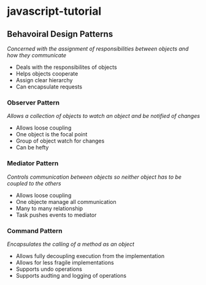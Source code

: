 # javascript-tutorial

## **Behavoiral Design Patterns** 

*Concerned with the assignment of responsibilities between objects and how they communicate*

- Deals with the responsibilites of objects
- Helps objects cooperate
- Assign clear hierarchy
- Can encapsulate requests

### Observer Pattern

*Allows a collection of objects to watch an object and be notified of changes*

- Allows loose coupling
- One object is the focal point
- Group of object watch for changes
- Can be hefty

### Mediator Pattern

*Controls communication between objects so neither object has to be coupled to the others*

- Allows loose coupling
- One objecte manage all communication
- Many to many relationship
- Task pushes events to mediator

### Command Pattern

*Encapsulates the calling of a method as an object*

- Allows fully decoupling execution from the implementation
- Allows for less fragile implementations
- Supports undo operations
- Supports audting and logging of operations
